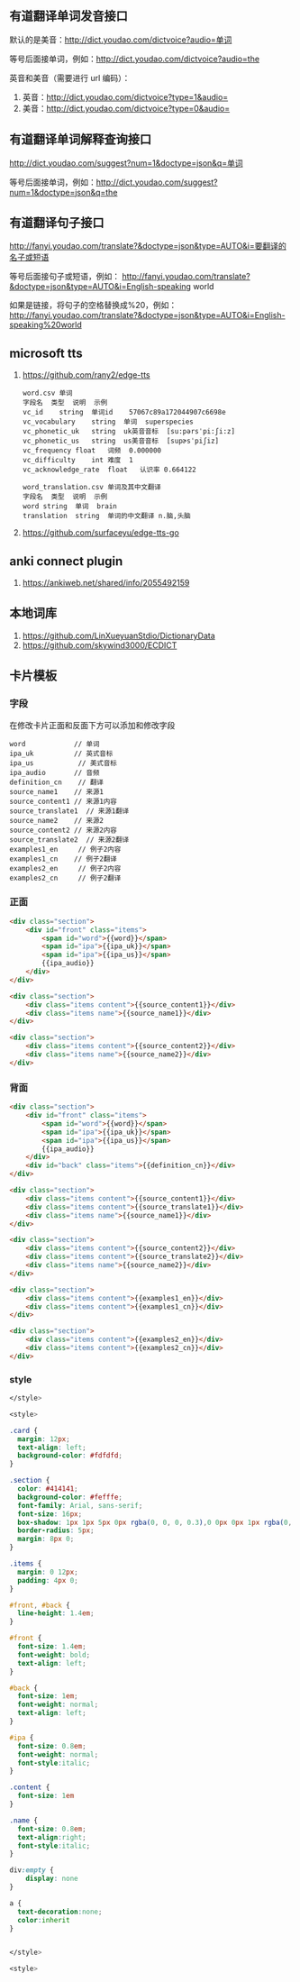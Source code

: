 ## 有道翻译单词发音接口
默认的是美音：http://dict.youdao.com/dictvoice?audio=单词

等号后面接单词，例如：http://dict.youdao.com/dictvoice?audio=the

英音和美音（需要进行 url 编码）：
1. 英音：http://dict.youdao.com/dictvoice?type=1&audio=
2. 美音：http://dict.youdao.com/dictvoice?type=0&audio=

## 有道翻译单词解释查询接口
http://dict.youdao.com/suggest?num=1&doctype=json&q=单词

等号后面接单词，例如：http://dict.youdao.com/suggest?num=1&doctype=json&q=the

## 有道翻译句子接口
http://fanyi.youdao.com/translate?&doctype=json&type=AUTO&i=要翻译的名子或短语

等号后面接句子或短语，例如：
http://fanyi.youdao.com/translate?&doctype=json&type=AUTO&i=English-speaking world

如果是链接，将句子的空格替换成%20，例如：
http://fanyi.youdao.com/translate?&doctype=json&type=AUTO&i=English-speaking%20world

## microsoft tts
1. https://github.com/rany2/edge-tts
   ```text
   word.csv 单词
   字段名	类型	说明	示例
   vc_id	string	单词id	57067c89a172044907c6698e
   vc_vocabulary	string	单词	superspecies
   vc_phonetic_uk	string	uk英音音标	[su:pərsˈpi:ʃi:z]
   vc_phonetic_us	string	us美音音标	[supɚsˈpiʃiz]
   vc_frequency	float	词频	0.000000
   vc_difficulty	int	难度	1
   vc_acknowledge_rate	float	认识率	0.664122
   
   word_translation.csv 单词及其中文翻译
   字段名	类型	说明	示例
   word	string	单词	brain
   translation	string	单词的中文翻译	n.脑,头脑
    ```
2. https://github.com/surfaceyu/edge-tts-go


## anki connect plugin
1. https://ankiweb.net/shared/info/2055492159

## 本地词库
1. https://github.com/LinXueyuanStdio/DictionaryData
2. https://github.com/skywind3000/ECDICT

## 卡片模板

### 字段
在修改卡片正面和反面下方可以添加和修改字段
```text
word            // 单词
ipa_uk          // 英式音标
ipa_us           // 美式音标
ipa_audio       // 音频
definition_cn    // 翻译
source_name1    // 来源1
source_content1 // 来源1内容
source_translate1  // 来源1翻译
source_name2    // 来源2
source_content2 // 来源2内容
source_translate2  // 来源2翻译
examples1_en     // 例子2内容
examples1_cn    // 例子2翻译
examples2_en     // 例子2内容
examples2_cn     // 例子2翻译
```

### 正面
```html
<div class="section">
    <div id="front" class="items">
        <span id="word">{{word}}</span>
        <span id="ipa">{{ipa_uk}}</span>
        <span id="ipa">{{ipa_us}}</span>
        {{ipa_audio}}
    </div>
</div>

<div class="section">
    <div class="items content">{{source_content1}}</div>
    <div class="items name">{{source_name1}}</div>
</div>

<div class="section">
    <div class="items content">{{source_content2}}</div>
    <div class="items name">{{source_name2}}</div>
</div>
```

### 背面
```html
<div class="section">
    <div id="front" class="items">
        <span id="word">{{word}}</span>
        <span id="ipa">{{ipa_uk}}</span>
        <span id="ipa">{{ipa_us}}</span>
        {{ipa_audio}}
    </div>
    <div id="back" class="items">{{definition_cn}}</div>
</div>

<div class="section">
    <div class="items content">{{source_content1}}</div>
    <div class="items content">{{source_translate1}}</div>
    <div class="items name">{{source_name1}}</div>
</div>

<div class="section">
    <div class="items content">{{source_content2}}</div>
    <div class="items content">{{source_translate2}}</div>
    <div class="items name">{{source_name2}}</div>
</div>

<div class="section">
    <div class="items content">{{examples1_en}}</div>
    <div class="items content">{{examples1_cn}}</div>
</div>

<div class="section">
    <div class="items content">{{examples2_en}}</div>
    <div class="items content">{{examples2_cn}}</div>
</div>
```

### style
```css
</style>

<style>

.card {
  margin: 12px;
  text-align: left;
  background-color: #fdfdfd;
}

.section {
  color: #414141;
  background-color: #fefffe;
  font-family: Arial, sans-serif;
  font-size: 16px;
  box-shadow: 1px 1px 5px 0px rgba(0, 0, 0, 0.3),0 0px 0px 1px rgba(0, 0, 0, 0);
  border-radius: 5px;
  margin: 8px 0;
}

.items {
  margin: 0 12px;
  padding: 4px 0;
}

#front, #back {
  line-height: 1.4em;
}

#front {
  font-size: 1.4em;
  font-weight: bold;
  text-align: left;
}

#back {
  font-size: 1em;
  font-weight: normal;
  text-align: left;
}

#ipa {
  font-size: 0.8em;
  font-weight: normal;
  font-style:italic;
}

.content {
  font-size: 1em
}

.name {
  font-size: 0.8em;
  text-align:right;
  font-style:italic;
}

div:empty {
	display: none
}

a {
  text-decoration:none;
  color:inherit
}


</style>

<style>
```